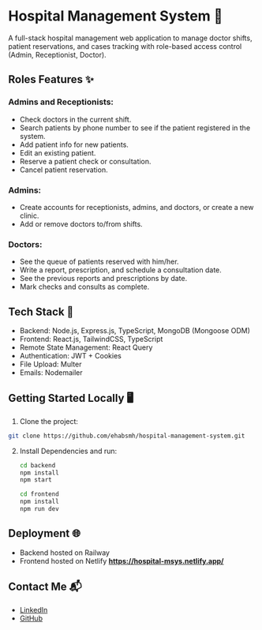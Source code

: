 # Hospital Management System 🏥

A full-stack hospital management web application to manage doctor shifts, patient reservations, and cases tracking with role-based access control (Admin, Receptionist, Doctor).

## Roles Features ✨
### Admins and Receptionists:
- Check doctors in the current shift.
- Search patients by phone number to see if the patient registered in the system.
- Add patient info for new patients.
- Edit an existing patient.
- Reserve a patient check or consultation.
- Cancel patient reservation.

### Admins:
- Create accounts for receptionists, admins, and doctors, or create a new clinic.
- Add or remove doctors to/from shifts.

### Doctors:
- See the queue of patients reserved with him/her.
- Write a report, prescription, and schedule a consultation date.
- See the previous reports and prescriptions by date.
- Mark checks and consults as complete.

## Tech Stack 🚀
- Backend: Node.js, Express.js, TypeScript, MongoDB (Mongoose ODM)
- Frontend: React.js, TailwindCSS, TypeScript
- Remote State Management: React Query
- Authentication: JWT + Cookies
- File Upload: Multer
- Emails: Nodemailer

## Getting Started Locally 🖥️

1. Clone the project:
```bash
git clone https://github.com/ehabsmh/hospital-management-system.git
```

2. Install Dependencies and run:
   ```bash
   cd backend
   npm install
   npm start
   ```
   ```bash
   cd frontend
   npm install
   npm run dev
   ```

## Deployment 🌐
- Backend hosted on Railway
- Frontend hosted on Netlify
**https://hospital-msys.netlify.app/**

## Contact Me 📬
- [LinkedIn](https://www.linkedin.com/in/dev-ehabelsayed/)
- [GitHub](https://github.com/ehabsmh)
